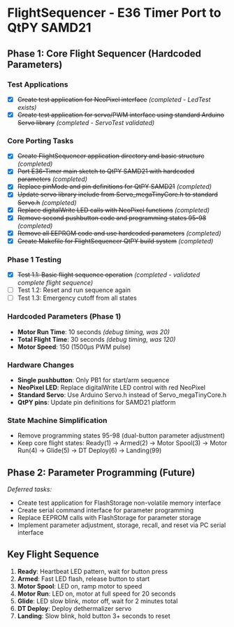 # FlightSequencer - E36 Timer Port to QtPY SAMD21

## Phase 1: Core Flight Sequencer (Hardcoded Parameters)

### Test Applications
- [x] ~~Create test application for NeoPixel interface~~ *(completed - LedTest exists)*
- [x] ~~Create test application for servo/PWM interface using standard Arduino Servo library~~ *(completed - ServoTest validated)*

### Core Porting Tasks
- [x] ~~Create FlightSequencer application directory and basic structure~~ *(completed)*
- [x] ~~Port E36-Timer main sketch to QtPY SAMD21 with hardcoded parameters~~ *(completed)*
- [x] ~~Replace pinMode and pin definitions for QtPY SAMD21~~ *(completed)*
- [x] ~~Update servo library include from Servo_megaTinyCore.h to standard Servo.h~~ *(completed)*
- [x] ~~Replace digitalWrite LED calls with NeoPixel functions~~ *(completed)*
- [x] ~~Remove second pushbutton code and programming states 95-98~~ *(completed)*
- [x] ~~Remove all EEPROM code and use hardcoded parameters~~ *(completed)*
- [x] ~~Create Makefile for FlightSequencer QtPY build system~~ *(completed)*

### Phase 1 Testing
- [x] ~~Test 1.1: Basic flight sequence operation~~ *(completed - validated complete flight sequence)*
- [ ] Test 1.2: Reset and run sequence again
- [ ] Test 1.3: Emergency cutoff from all states

### Hardcoded Parameters (Phase 1)
- **Motor Run Time**: 10 seconds *(debug timing, was 20)*
- **Total Flight Time**: 30 seconds *(debug timing, was 120)*
- **Motor Speed**: 150 (1500µs PWM pulse)

### Hardware Changes
- **Single pushbutton**: Only PB1 for start/arm sequence
- **NeoPixel LED**: Replace digitalWrite LED control with red NeoPixel
- **Standard Servo**: Use Arduino Servo.h instead of Servo_megaTinyCore.h
- **QtPY pins**: Update pin definitions for SAMD21 platform

### State Machine Simplification
- Remove programming states 95-98 (dual-button parameter adjustment)
- Keep core flight states: Ready(1) → Armed(2) → Motor Spool(3) → Motor Run(4) → Glide(5) → DT Deploy(6) → Landing(99)

## Phase 2: Parameter Programming (Future)
*Deferred tasks:*
- Create test application for FlashStorage non-volatile memory interface
- Create serial command interface for parameter programming  
- Replace EEPROM calls with FlashStorage for parameter storage
- Implement parameter adjustment, storage, recall, and reset via PC serial interface

## Key Flight Sequence
1. **Ready**: Heartbeat LED pattern, wait for button press
2. **Armed**: Fast LED flash, release button to start
3. **Motor Spool**: LED on, ramp motor to speed
4. **Motor Run**: LED on, motor at full speed for 20 seconds
5. **Glide**: LED slow blink, motor off, wait for 2 minutes total
6. **DT Deploy**: Deploy dethermalizer servo
7. **Landing**: Slow blink, hold button 3+ seconds to reset